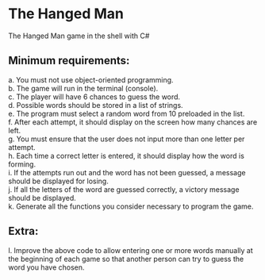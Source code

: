 # The Hanged Man
The Hanged Man game in the shell with C#

## Minimum requirements:

a. You must not use object-oriented programming. <br>
b. The game will run in the terminal (console). <br>
c. The player will have 6 chances to guess the word. <br>
d. Possible words should be stored in a list of strings. <br>
e. The program must select a random word from 10 preloaded in the list. <br>
f. After each attempt, it should display on the screen how many chances are left. <br>
g. You must ensure that the user does not input more than one letter per attempt. <br>
h. Each time a correct letter is entered, it should display how the word is forming. <br>
i. If the attempts run out and the word has not been guessed, a message should be displayed for losing. <br>
j. If all the letters of the word are guessed correctly, a victory message should be displayed. <br>
k. Generate all the functions you consider necessary to program the game.

## Extra:
l. Improve the above code to allow entering one or more words manually at the beginning of each game so that another person can try to guess the word you have chosen.
